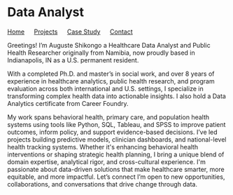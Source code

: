 
# Data Analyst

[Home](./) &emsp; [Projects](./Projects.html) &emsp; [Case Study](assets/CaseStudy.pdf) &emsp; [Contact](./Contact.html)

Greetings! I’m Auguste Shikongo a Healthcare Data Analyst and Public Health Researcher originally from Namibia, now proudly based in Indianapolis, IN as a U.S. permanent resident.

With a completed Ph.D. and master’s in social work, and over 8 years of experience in healthcare analytics, public health research, and program evaluation across both international and U.S. settings, I specialize in transforming complex health data into actionable insights. I also hold a Data Analytics certificate from Career Foundry.

My work spans behavioral health, primary care, and population health systems using tools like Python, SQL, Tableau, and SPSS to improve patient outcomes, inform policy, and support evidence-based decisions. I’ve led projects building predictive models, clinician dashboards, and national-level health tracking systems.
Whether it's enhancing behavioral health interventions or shaping strategic health planning, I bring a unique blend of domain expertise, analytical rigor, and cross-cultural experience. I'm passionate about data-driven solutions that make healthcare smarter, more equitable, and more impactful.
Let’s connect  I’m open to new opportunities, collaborations, and conversations that drive change through data.
